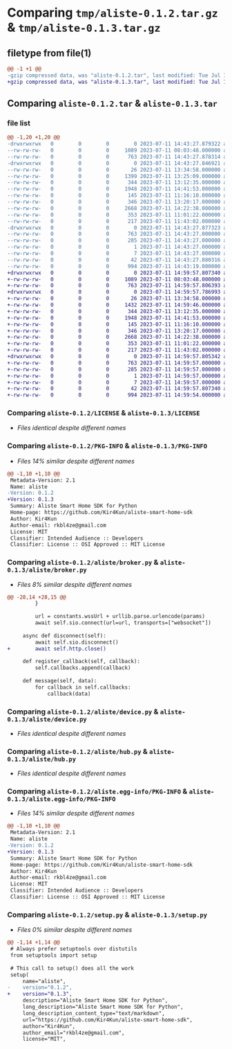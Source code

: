 # Comparing `tmp/aliste-0.1.2.tar.gz` & `tmp/aliste-0.1.3.tar.gz`

## filetype from file(1)

```diff
@@ -1 +1 @@
-gzip compressed data, was "aliste-0.1.2.tar", last modified: Tue Jul 11 14:43:27 2023, max compression
+gzip compressed data, was "aliste-0.1.3.tar", last modified: Tue Jul 11 14:59:57 2023, max compression
```

## Comparing `aliste-0.1.2.tar` & `aliste-0.1.3.tar`

### file list

```diff
@@ -1,20 +1,20 @@
-drwxrwxrwx   0        0        0        0 2023-07-11 14:43:27.879322 aliste-0.1.2/
--rw-rw-rw-   0        0        0     1089 2023-07-11 08:03:48.000000 aliste-0.1.2/LICENSE
--rw-rw-rw-   0        0        0      763 2023-07-11 14:43:27.878314 aliste-0.1.2/PKG-INFO
-drwxrwxrwx   0        0        0        0 2023-07-11 14:43:27.846921 aliste-0.1.2/aliste/
--rw-rw-rw-   0        0        0       26 2023-07-11 13:34:58.000000 aliste-0.1.2/aliste/__init__.py
--rw-rw-rw-   0        0        0     1399 2023-07-11 13:25:09.000000 aliste-0.1.2/aliste/broker.py
--rw-rw-rw-   0        0        0      344 2023-07-11 13:12:35.000000 aliste-0.1.2/aliste/constants.py
--rw-rw-rw-   0        0        0     1948 2023-07-11 14:41:53.000000 aliste-0.1.2/aliste/device.py
--rw-rw-rw-   0        0        0      145 2023-07-11 11:16:10.000000 aliste-0.1.2/aliste/enums.py
--rw-rw-rw-   0        0        0      346 2023-07-11 13:20:17.000000 aliste-0.1.2/aliste/home.py
--rw-rw-rw-   0        0        0     2668 2023-07-11 14:22:38.000000 aliste-0.1.2/aliste/hub.py
--rw-rw-rw-   0        0        0      353 2023-07-11 11:01:22.000000 aliste-0.1.2/aliste/user.py
--rw-rw-rw-   0        0        0      217 2023-07-11 11:43:02.000000 aliste-0.1.2/aliste/utils.py
-drwxrwxrwx   0        0        0        0 2023-07-11 14:43:27.877323 aliste-0.1.2/aliste.egg-info/
--rw-rw-rw-   0        0        0      763 2023-07-11 14:43:27.000000 aliste-0.1.2/aliste.egg-info/PKG-INFO
--rw-rw-rw-   0        0        0      285 2023-07-11 14:43:27.000000 aliste-0.1.2/aliste.egg-info/SOURCES.txt
--rw-rw-rw-   0        0        0        1 2023-07-11 14:43:27.000000 aliste-0.1.2/aliste.egg-info/dependency_links.txt
--rw-rw-rw-   0        0        0        7 2023-07-11 14:43:27.000000 aliste-0.1.2/aliste.egg-info/top_level.txt
--rw-rw-rw-   0        0        0       42 2023-07-11 14:43:27.880316 aliste-0.1.2/setup.cfg
--rw-rw-rw-   0        0        0      994 2023-07-11 14:43:19.000000 aliste-0.1.2/setup.py
+drwxrwxrwx   0        0        0        0 2023-07-11 14:59:57.807340 aliste-0.1.3/
+-rw-rw-rw-   0        0        0     1089 2023-07-11 08:03:48.000000 aliste-0.1.3/LICENSE
+-rw-rw-rw-   0        0        0      763 2023-07-11 14:59:57.806393 aliste-0.1.3/PKG-INFO
+drwxrwxrwx   0        0        0        0 2023-07-11 14:59:57.786993 aliste-0.1.3/aliste/
+-rw-rw-rw-   0        0        0       26 2023-07-11 13:34:58.000000 aliste-0.1.3/aliste/__init__.py
+-rw-rw-rw-   0        0        0     1432 2023-07-11 14:59:46.000000 aliste-0.1.3/aliste/broker.py
+-rw-rw-rw-   0        0        0      344 2023-07-11 13:12:35.000000 aliste-0.1.3/aliste/constants.py
+-rw-rw-rw-   0        0        0     1948 2023-07-11 14:41:53.000000 aliste-0.1.3/aliste/device.py
+-rw-rw-rw-   0        0        0      145 2023-07-11 11:16:10.000000 aliste-0.1.3/aliste/enums.py
+-rw-rw-rw-   0        0        0      346 2023-07-11 13:20:17.000000 aliste-0.1.3/aliste/home.py
+-rw-rw-rw-   0        0        0     2668 2023-07-11 14:22:38.000000 aliste-0.1.3/aliste/hub.py
+-rw-rw-rw-   0        0        0      353 2023-07-11 11:01:22.000000 aliste-0.1.3/aliste/user.py
+-rw-rw-rw-   0        0        0      217 2023-07-11 11:43:02.000000 aliste-0.1.3/aliste/utils.py
+drwxrwxrwx   0        0        0        0 2023-07-11 14:59:57.805342 aliste-0.1.3/aliste.egg-info/
+-rw-rw-rw-   0        0        0      763 2023-07-11 14:59:57.000000 aliste-0.1.3/aliste.egg-info/PKG-INFO
+-rw-rw-rw-   0        0        0      285 2023-07-11 14:59:57.000000 aliste-0.1.3/aliste.egg-info/SOURCES.txt
+-rw-rw-rw-   0        0        0        1 2023-07-11 14:59:57.000000 aliste-0.1.3/aliste.egg-info/dependency_links.txt
+-rw-rw-rw-   0        0        0        7 2023-07-11 14:59:57.000000 aliste-0.1.3/aliste.egg-info/top_level.txt
+-rw-rw-rw-   0        0        0       42 2023-07-11 14:59:57.807340 aliste-0.1.3/setup.cfg
+-rw-rw-rw-   0        0        0      994 2023-07-11 14:59:54.000000 aliste-0.1.3/setup.py
```

### Comparing `aliste-0.1.2/LICENSE` & `aliste-0.1.3/LICENSE`

 * *Files identical despite different names*

### Comparing `aliste-0.1.2/PKG-INFO` & `aliste-0.1.3/PKG-INFO`

 * *Files 14% similar despite different names*

```diff
@@ -1,10 +1,10 @@
 Metadata-Version: 2.1
 Name: aliste
-Version: 0.1.2
+Version: 0.1.3
 Summary: Aliste Smart Home SDK for Python
 Home-page: https://github.com/Kir4Kun/aliste-smart-home-sdk
 Author: Kir4Kun
 Author-email: rkbl4ze@gmail.com
 License: MIT
 Classifier: Intended Audience :: Developers
 Classifier: License :: OSI Approved :: MIT License
```

### Comparing `aliste-0.1.2/aliste/broker.py` & `aliste-0.1.3/aliste/broker.py`

 * *Files 8% similar despite different names*

```diff
@@ -28,14 +28,15 @@
         }
 
         url = constants.wssUrl + urllib.parse.urlencode(params)
         await self.sio.connect(url=url, transports=["websocket"])
 
     async def disconnect(self):
         await self.sio.disconnect()
+        await self.http.close()
 
     def register_callback(self, callback):
         self.callbacks.append(callback)
 
     def message(self, data):
         for callback in self.callbacks:
             callback(data)
```

### Comparing `aliste-0.1.2/aliste/device.py` & `aliste-0.1.3/aliste/device.py`

 * *Files identical despite different names*

### Comparing `aliste-0.1.2/aliste/hub.py` & `aliste-0.1.3/aliste/hub.py`

 * *Files identical despite different names*

### Comparing `aliste-0.1.2/aliste.egg-info/PKG-INFO` & `aliste-0.1.3/aliste.egg-info/PKG-INFO`

 * *Files 14% similar despite different names*

```diff
@@ -1,10 +1,10 @@
 Metadata-Version: 2.1
 Name: aliste
-Version: 0.1.2
+Version: 0.1.3
 Summary: Aliste Smart Home SDK for Python
 Home-page: https://github.com/Kir4Kun/aliste-smart-home-sdk
 Author: Kir4Kun
 Author-email: rkbl4ze@gmail.com
 License: MIT
 Classifier: Intended Audience :: Developers
 Classifier: License :: OSI Approved :: MIT License
```

### Comparing `aliste-0.1.2/setup.py` & `aliste-0.1.3/setup.py`

 * *Files 0% similar despite different names*

```diff
@@ -1,14 +1,14 @@
 # Always prefer setuptools over distutils
 from setuptools import setup
 
 # This call to setup() does all the work
 setup(
     name="aliste",
-    version="0.1.2",
+    version="0.1.3",
     description="Aliste Smart Home SDK for Python",
     long_description="Aliste Smart Home SDK for Python",
     long_description_content_type="text/markdown",
     url="https://github.com/Kir4Kun/aliste-smart-home-sdk",
     author="Kir4Kun",
     author_email="rkbl4ze@gmail.com",
     license="MIT",
```

